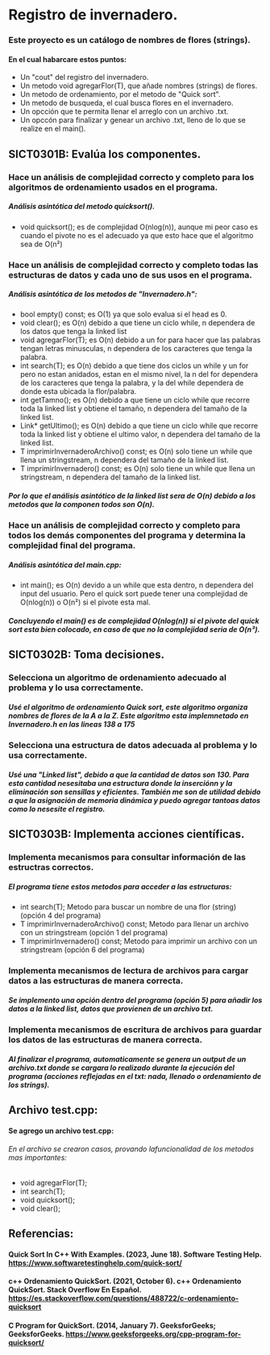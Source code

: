 # Registro de invernadero.

### Este proyecto es un catálogo de nombres de flores (strings).

#### En el cual habarcare estos puntos:
- Un "cout" del registro del invernadero.
- Un metodo void agregarFlor(T), que añade nombres (strings) de flores.
- Un metodo de ordenamiento, por el metodo de "Quick sort".
- Un metodo de busqueda, el cual busca flores en el invernadero.
- Un opcción que te permita llenar el arreglo con un archivo .txt.
- Un opccón para finalizar y genear un archivo .txt, lleno de lo que se realize en el main().


## SICT0301B: Evalúa los componentes.

### Hace un análisis de complejidad correcto y completo para los algoritmos de ordenamiento usados en el programa.

##### Análisis asintótica del metodo quicksort().
- void quicksort(); es de complejidad O(nlog(n)), aunque mi peor caso es cuando el pivote no es el adecuado ya que esto hace que el algoritmo sea de O(n²) 

### Hace un análisis de complejidad correcto y completo todas las estructuras de datos y cada uno de sus usos en el programa.

##### Análisis asintótica de los metodos de "Invernadero.h":
- bool empty() const; es O(1) ya que solo evalua si el head es 0.
- void clear(); es O(n) debido a que tiene un ciclo while, n dependera de los datos que tenga la linked list
- void agregarFlor(T); es O(n) debido a un for para hacer que las palabras tengan letras minusculas, n dependera de los caracteres que tenga la palabra.
- int search(T); es O(n) debido a que tiene dos ciclos un while y un for pero no estan anidados, estan en el mismo nivel, la n del for dependera de los caracteres que tenga la palabra, y la del while dependera de donde esta ubicada la flor/palabra.
- int getTamno(); es O(n) debido a que tiene un ciclo while que recorre toda la linked list y obtiene el tamaño, n dependera del tamaño de la linked list.
- Link<T>* getUltimo(); es O(n) debido a que tiene un ciclo while que recorre toda la linked list y obtiene el ultimo valor, n dependera del tamaño de la linked list.
- T imprimirInvernaderoArchivo() const; es O(n) solo tiene un while que llena un stringstream, n dependera del tamaño de la linked list.
- T imprimirInvernadero() const; es O(n) solo tiene un while que llena un stringstream, n dependera del tamaño de la linked list.
##### Por lo que el análisis asintótico de la linked list sera de O(n) debido a los metodos que la componen todos son O(n).

### Hace un análisis de complejidad correcto y completo para todos los demás componentes del programa y determina la complejidad final del programa.

##### Análisis asintótica del main.cpp:
- int main(); es O(n) devido a un while que esta dentro, n dependera del input del usuario. Pero el quick sort puede tener una complejidad de O(nlog(n)) o O(n²) si el pivote esta mal.
##### Concluyendo el main() es de complejidad O(nlog(n)) si el pivote del quick sort esta bien colocado, en caso de que no la complejidad seria de O(n³).

## SICT0302B: Toma decisiones.

### Selecciona un algoritmo de ordenamiento adecuado al problema y lo usa correctamente.

##### Usé el algoritmo de ordenamiento Quick sort, este algoritmo organiza nombres de flores de la A a la Z. Este algoritmo esta implemnetado en Invernadero.h en las lineas 138 a 175

### Selecciona una estructura de datos adecuada al problema y lo usa correctamente.

##### Usé una "Linked list", debido a que la cantidad de datos son 130. Para esta cantidad nesesitaba una estructura donde la inserciónn y la eliminación son sensillas y eficientes. También me son de utilidad debido a que la asignación de memoria dinámica y puedo agregar tantoas datos como lo nesesite el registro. 



## SICT0303B: Implementa acciones científicas.

### Implementa mecanismos para consultar información de las estructras correctos.

##### El programa tiene estos metodos para acceder a las estructuras:
- int search(T); Metodo para buscar un nombre de una flor (string) (opción 4 del programa)
- T imprimirInvernaderoArchivo() const; Metodo para llenar un archivo con un stringstream (opción 1 del programa)
- T imprimirInvernadero() const; Metodo para imprimir un archivo con un stringstream (opción 6 del programa)

### Implementa mecanismos de lectura de archivos para cargar datos a las estructuras de manera correcta.

##### Se implemento una opción dentro del programa (opción 5) para añadir los datos a la linked list, datos que provienen de un archivo txt.

### Implementa mecanismos de escritura de archivos para guardar los datos  de las estructuras de manera correcta.

##### Al finalizar el programa, automaticamente se genera un output de un archivo.txt donde se cargara lo realizado durante la ejecución del programa (acciones reflejadas en el txt: nada, llenado o ordenamiento de los strings). 



## Archivo test.cpp:

#### Se agrego un archivo test.cpp:
###### En el archivo se crearon casos, provando lafuncionalidad de los metodos mas importantes:
- void agregarFlor(T); 
- int search(T); 
- void quicksort();
- void clear();


## Referencias:
#### Quick Sort In C++ With Examples. (2023, June 18). Software Testing Help. https://www.softwaretestinghelp.com/quick-sort/
#### c++ Ordenamiento QuickSort. (2021, October 6). c++ Ordenamiento QuickSort. Stack Overflow En Español. https://es.stackoverflow.com/questions/488722/c-ordenamiento-quicksort
#### C Program for QuickSort. (2014, January 7). GeeksforGeeks; GeeksforGeeks. https://www.geeksforgeeks.org/cpp-program-for-quicksort/
